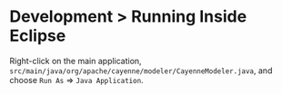 # Development > Running Inside Eclipse

Right-click on the main application, `src/main/java/org/apache/cayenne/modeler/CayenneModeler.java`, and choose `Run As` => `Java Application`.
